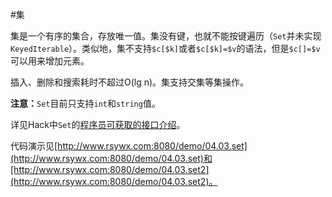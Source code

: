 #集

集是一个有序的集合，存放唯一值。集没有键，也就不能按键遍历（`Set`并未实现`KeyedIterable`）。类似地，集不支持`$c[$k]`或者`$c[$k]=$v`的语法，但是`$c[]=$v`可以用来增加元素。

插入、删除和搜索耗时不超过O(lg n)。集支持交集等集操作。

**注意：**`Set`目前只支持`int`和`string`值。

详见Hack中`Set`的[程序员可获取的接口介绍](http://docs.hhvm.com/manual/en/class.hack.settv.php)。

代码演示见[http://www.rsywx.com:8080/demo/04.03.set](http://www.rsywx.com:8080/demo/04.03.set)和[http://www.rsywx.com:8080/demo/04.03.set2](http://www.rsywx.com:8080/demo/04.03.set2)。